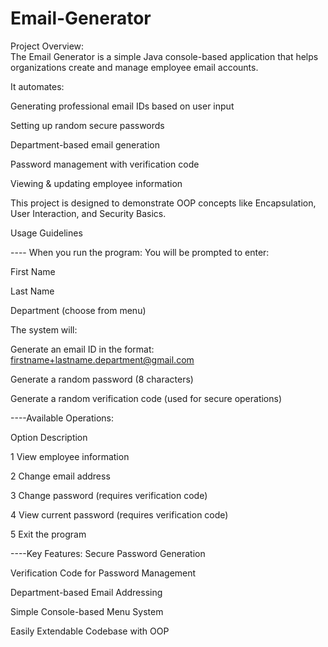 # Email-Generator
Project Overview:  
The Email Generator is a simple Java console-based application that helps organizations create and manage employee email accounts.

It automates:

Generating professional email IDs based on user input

Setting up random secure passwords

Department-based email generation

Password management with verification code

Viewing & updating employee information

This project is designed to demonstrate OOP concepts like Encapsulation, User Interaction, and Security Basics.

Usage Guidelines

---- When you run the program:
You will be prompted to enter:

First Name

Last Name

Department (choose from menu)

The system will:

Generate an email ID in the format: firstname+lastname.department@gmail.com

Generate a random password (8 characters)

Generate a random verification code (used for secure operations)

----Available Operations:

Option	Description

1	View employee information

2	Change email address

3	Change password (requires verification code)

4	View current password (requires verification code)

5	Exit the program


----Key Features:
 Secure Password Generation

 Verification Code for Password Management

 Department-based Email Addressing

 Simple Console-based Menu System

 Easily Extendable Codebase with OOP

